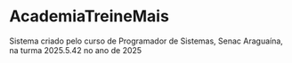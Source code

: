 # AcademiaTreineMais
Sistema criado pelo curso de Programador de Sistemas, Senac Araguaína, na turma 2025.5.42 no ano de 2025
